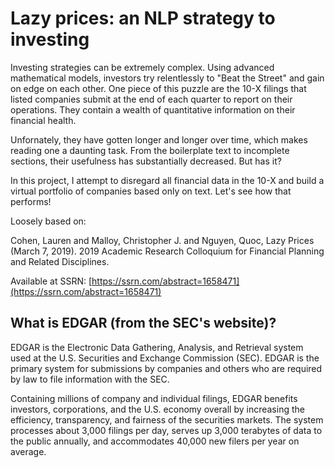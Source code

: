 # Lazy prices: an NLP strategy to investing

Investing strategies can be extremely complex. Using advanced mathematical models, investors try relentlessly to "Beat the Street" and gain on edge on each other. One piece of this puzzle are the 10-X filings that listed companies submit at the end of each quarter to report on their operations. They contain a wealth of quantitative information on their financial health. 

Unfornately, they have gotten longer and longer over time, which makes reading one a daunting task. From the boilerplate text to incomplete sections, their usefulness has substantially decreased. But has it?

In this project, I attempt to disregard all financial data in the 10-X and build a virtual portfolio of companies based only on text. Let's see how that performs!


Loosely based on:

Cohen, Lauren and Malloy, Christopher J. and Nguyen, Quoc, Lazy Prices (March 7, 2019). 2019 Academic Research Colloquium for Financial Planning and Related Disciplines.

Available at SSRN: [https://ssrn.com/abstract=1658471](https://ssrn.com/abstract=1658471)


## What is EDGAR (from the SEC's website)?
EDGAR is the Electronic Data Gathering, Analysis, and Retrieval system used at the U.S. Securities and Exchange Commission (SEC). EDGAR is the primary system for submissions by companies and others who are required by law to file information with the SEC. 

Containing millions of company and individual filings, EDGAR benefits investors, corporations, and the U.S. economy overall by increasing the efficiency, transparency, and fairness of the securities markets. The system processes about 3,000 filings per day, serves up 3,000 terabytes of data to the public annually, and accommodates 40,000 new filers per year on average.
